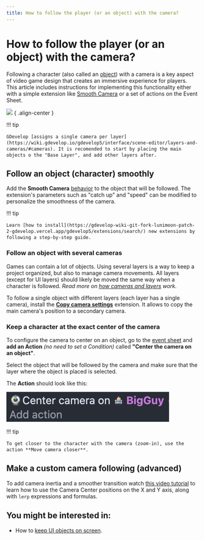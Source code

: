 ```yaml
---
title: How to follow the player (or an object) with the camera?
---
```

# How to follow the player (or an object) with the camera?

Following a character (also called an [object](https://wiki.gdevelop.io/gdevelop5/objects)) with a camera is a key aspect of video game design that creates an immersive experience for players.
This article includes instructions for implementing this functionality either with a simple extension like [Smooth Camera](https://wiki.gdevelop.io/gdevelop5/extensions/smooth-camera/reference) or a set of actions on the Event Sheet.

![](/gdevelop5/tutorials/follow-player-with-camera/follow_object_with_camera.gif)
{ .align-center }

!!! tip

    GDevelop [assigns a single camera per layer](https://wiki.gdevelop.io/gdevelop5/interface/scene-editor/layers-and-cameras/#cameras). It is recomended to start by placing the main objects o the "Base Layer", and add other layers after. 


## Follow an object (character) smoothly

Add the **Smooth Camera** [behavior](https://wiki.gdevelop.io/gdevelop5/behaviors#adding_a_behavior_to_an_object) to the object that will be followed.
The extension's parameters such as "catch up" and "speed" can be modified to personalize the smoothness of the camera.

!!! tip

    Learn [how to install](https://gdevelop-wiki-git-fork-lunimoon-patch-2-gdevelop.vercel.app/gdevelop5/extensions/search/) new extensions by following a step-by-step guide.

### Follow an object with several cameras

Games can contain a lot of objects. Using several layers is a way to keep a project organized, but also to manage camera movements. All layers (except for UI layers) should likely be moved the same way when a character is followed. *Read more on [how cameras and layers](https://wiki.gdevelop.io/gdevelop5/interface/scene-editor/layers-and-cameras/#dimensions-and-angle-of-the-camera) work.*

To follow a single object with different layers (each layer has a single camera), install the **[Copy camera settings](https://wiki.gdevelop.io/gdevelop5/extensions/copy-camera-settings/)** extension. It allows to copy the main camera's position to a secondary camera.

### Keep a character at the exact center of the camera

To configure the camera to center on an object, go to the [event sheet](https://wiki.gdevelop.io/gdevelop5/events) and **add an Action** *(no need to set a Condition)* called **"Center the camera on an object"**.

Select the object that will be followed by the camera and make sure that the layer where the object is placed is selected.

The **Action** should look like this:

![](pasted/20230316-155732.png)

!!! tip

    To get closer to the character with the camera (zoom-in), use the action **Move camera closer**.


## Make a custom camera following (advanced)

To add camera inertia and a smoother transition watch [this video tutorial](https://youtu.be/yUNisggNh7s?t=84) to learn how to use the Camera Center positions on the X and Y axis, along with `lerp` expressions and formulas.


## You might be interested in:
- How to [keep UI objects on screen](/gdevelop5/tutorials/keep-ui-on-screen).
